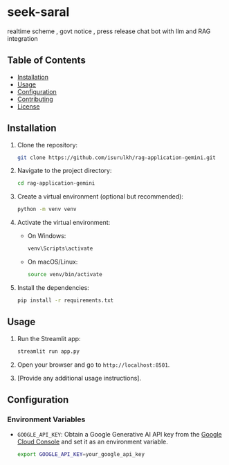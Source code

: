 # seek-saral
realtime scheme , govt notice , press release chat bot with llm and RAG integration

## Table of Contents

- [Installation](#installation)
- [Usage](#usage)
- [Configuration](#configuration)
- [Contributing](#contributing)
- [License](#license)

## Installation

1. Clone the repository:

    ```bash
    git clone https://github.com/isurulkh/rag-application-gemini.git
    ```

2. Navigate to the project directory:

    ```bash
    cd rag-application-gemini
    ```

3. Create a virtual environment (optional but recommended):

    ```bash
    python -m venv venv
    ```

4. Activate the virtual environment:

    - On Windows:

        ```bash
        venv\Scripts\activate
        ```

    - On macOS/Linux:

        ```bash
        source venv/bin/activate
        ```

5. Install the dependencies:

    ```bash
    pip install -r requirements.txt
    ```

## Usage

1. Run the Streamlit app:

    ```bash
    streamlit run app.py
    ```

2. Open your browser and go to `http://localhost:8501`.

3. [Provide any additional usage instructions].

## Configuration

### Environment Variables

- `GOOGLE_API_KEY`: Obtain a Google Generative AI API key from the [Google Cloud Console](https://console.cloud.google.com/) and set it as an environment variable.

    ```bash
    export GOOGLE_API_KEY=your_google_api_key
    ```

